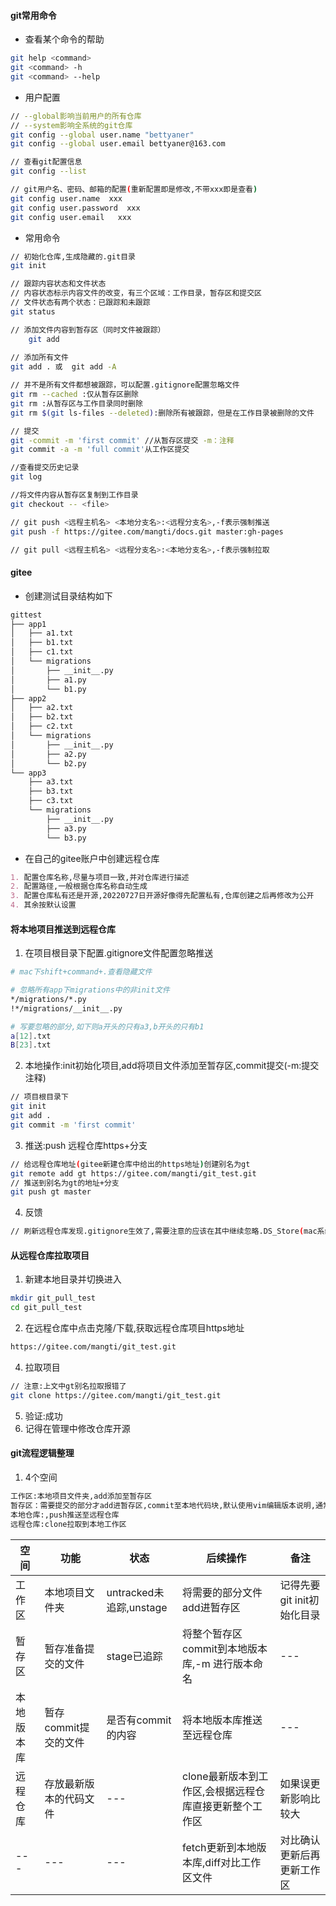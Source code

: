 #### git常用命令
- 查看某个命令的帮助
```sh
git help <command>
git <command> -h
git <command> --help
```
- 用户配置
```sh
// --global影响当前用户的所有仓库
// --system影响全系统的git仓库
git config --global user.name "bettyaner"
git config --global user.email bettyaner@163.com

// 查看git配置信息
git config --list

// git用户名、密码、邮箱的配置(重新配置即是修改,不带xxx即是查看)
git config user.name  xxx
git config user.password  xxx
git config user.email   xxx
```
- 常用命令
```sh
// 初始化仓库,生成隐藏的.git目录
git init 

// 跟踪内容状态和文件状态
// 内容状态标示内容文件的改变，有三个区域：工作目录，暂存区和提交区
// 文件状态有两个状态：已跟踪和未跟踪
git status

// 添加文件内容到暂存区（同时文件被跟踪）
	git add
	
// 添加所有文件
git add . 或  git add -A

// 并不是所有文件都想被跟踪，可以配置.gitignore配置忽略文件
git rm --cached :仅从暂存区删除
git rm :从暂存区与工作目录同时删除
git rm $(git ls-files --deleted):删除所有被跟踪，但是在工作目录被删除的文件

// 提交
git -commit -m 'first commit' //从暂存区提交 -m：注释
git commit -a -m 'full commit'从工作区提交

//查看提交历史记录
git log 

//将文件内容从暂存区复制到工作目录
git checkout -- <file> 

// git push <远程主机名> <本地分支名>:<远程分支名>,-f表示强制推送
git push -f https://gitee.com/mangti/docs.git master:gh-pages

// git pull <远程主机名> <远程分支名>:<本地分支名>,-f表示强制拉取
```
#### gitee
- 创建测试目录结构如下
```sh
gittest
├── app1
│   ├── a1.txt
│   ├── b1.txt
│   ├── c1.txt
│   └── migrations
│       ├── __init__.py
│       ├── a1.py
│       └── b1.py
├── app2
│   ├── a2.txt
│   ├── b2.txt
│   ├── c2.txt
│   └── migrations
│       ├── __init__.py
│       ├── a2.py
│       └── b2.py
└── app3
    ├── a3.txt
    ├── b3.txt
    ├── c3.txt
    └── migrations
        ├── __init__.py
        ├── a3.py
        └── b3.py
```
- 在自己的gitee账户中创建远程仓库
```md
1. 配置仓库名称,尽量与项目一致,并对仓库进行描述
2. 配置路径,一般根据仓库名称自动生成
3. 配置仓库私有还是开源,20220727日开源好像得先配置私有,仓库创建之后再修改为公开
4. 其余按默认设置
```
#### 将本地项目推送到远程仓库
1. 在项目根目录下配置.gitignore文件配置忽略推送
```sh
# mac下shift+command+.查看隐藏文件

# 忽略所有app下migrations中的非init文件
*/migrations/*.py
!*/migrations/__init__.py

# 写要忽略的部分,如下则a开头的只有a3,b开头的只有b1
a[12].txt
B[23].txt

```

2. 本地操作:init初始化项目,add将项目文件添加至暂存区,commit提交(-m:提交注释)
```sh
// 项目根目录下
git init
git add .
git commit -m 'first commit'
```
3. 推送:push 远程仓库https+分支
```sh
// 给远程仓库地址(gitee新建仓库中给出的https地址)创建别名为gt
git remote add gt https://gitee.com/mangti/git_test.git
// 推送到别名为gt的地址+分支
git push gt master
```
4. 反馈
```sh
// 刷新远程仓库发现.gitignore生效了,需要注意的应该在其中继续忽略.DS_Store(mac系统生成的隐藏文件)
```

#### 从远程仓库拉取项目
1. 新建本地目录并切换进入
```sh
mkdir git_pull_test
cd git_pull_test
```
2. 在远程仓库中点击克隆/下载,获取远程仓库项目https地址
```sh
https://gitee.com/mangti/git_test.git
```
4. 拉取项目
```sh
// 注意:上文中gt别名拉取报错了
git clone https://gitee.com/mangti/git_test.git
```
5. 验证:成功
6. 记得在管理中修改仓库开源

#### git流程逻辑整理
1. 4个空间
```sh
工作区:本地项目文件夹,add添加至暂存区
暂存区：需要提交的部分才add进暂存区,commit至本地代码块,默认使用vim编辑版本说明,通常使用-m 进行版本说明
本地仓库:,push推送至远程仓库
远程仓库:clone拉取到本地工作区
```
|空间|功能|状态|后续操作|备注|
|---|---|---|---|---|
|工作区|本地项目文件夹|untracked未追踪,unstage|将需要的部分文件add进暂存区|记得先要git init初始化目录|
|暂存区|暂存准备提交的文件|stage已追踪|将整个暂存区commit到本地版本库,-m 进行版本命名|---|
|本地版本库|暂存commit提交的文件|是否有commit的内容|将本地版本库推送至远程仓库|---|
|远程仓库|存放最新版本的代码文件|---|clone最新版本到工作区,会根据远程仓库直接更新整个工作区|如果误更新影响比较大|
|---|---|---|fetch更新到本地版本库,diff对比工作区文件|对比确认更新后再更新工作区|











































